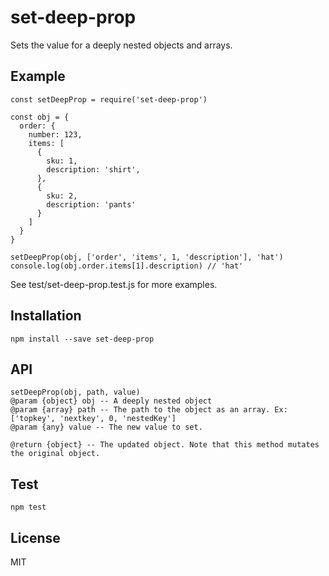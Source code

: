 # set-deep-prop
Sets the value for a deeply nested objects and arrays.

## Example
```
const setDeepProp = require('set-deep-prop')

const obj = {
  order: {
    number: 123,
    items: [
      {
        sku: 1,
        description: 'shirt',
      },
      {
        sku: 2,
        description: 'pants'
      }
    ]
  }
}

setDeepProp(obj, ['order', 'items', 1, 'description'], 'hat')
console.log(obj.order.items[1].description) // 'hat'

```

See test/set-deep-prop.test.js for more examples.

## Installation
```
npm install --save set-deep-prop
```

## API
```
setDeepProp(obj, path, value)
@param {object} obj -- A deeply nested object
@param {array} path -- The path to the object as an array. Ex: ['topkey', 'nextkey', 0, 'nestedKey']
@param {any} value -- The new value to set.

@return {object} -- The updated object. Note that this method mutates the original object.
```

## Test
```
npm test
```

## License
MIT
